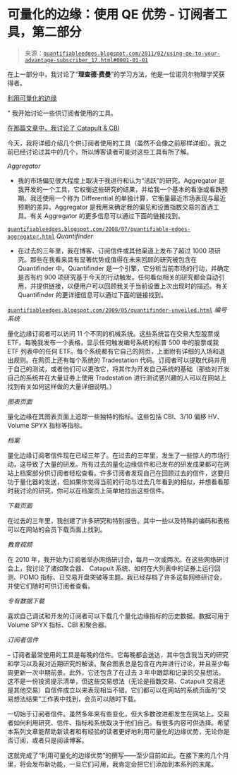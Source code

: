 <!--yml

类别：未分类

日期：2024-05-18 09:00:41

-->

# 可量化的边缘：使用 QE 优势 - 订阅者工具，第二部分

> 来源：[`quantifiableedges.blogspot.com/2011/02/using-qe-to-your-advantage-subscriber_17.html#0001-01-01`](http://quantifiableedges.blogspot.com/2011/02/using-qe-to-your-advantage-subscriber_17.html#0001-01-01)

在上一部分中，我讨论了“**理查德·费曼**”的学习方法，他是一位诺贝尔物理学奖获得者。

[利用可量化的边缘](http://quantifiableedges.blogspot.com/search/label/Using%20Quantifiable%20Edges)

" 我开始讨论一些供订阅者使用的工具。

[在那篇文章中，我讨论了 Catapult & CBI](http://quantifiableedges.blogspot.com/2011/02/using-qe-to-your-advantage-subscriber.html)

今天，我将详细介绍几个供订阅者使用的工具（虽然不会像之前那样详细）。我之前已经讨论过其中的几个，所以博客读者可能对这些工具有所了解。

*Aggregator*

- 我的市场偏见很大程度上取决于我进行和认为“活跃”的研究。Aggregator 是我开发的一个工具，它权衡这些研究的结果，并给我一个基本的看涨或看跌预期。我还使用一个称为 Differential 的单独计算，它衡量最近市场表现与最近预期的差异。Aggregator 是我用来确定我的偏见和设置指数交易的首选工具。有关 Aggregator 的更多信息可以通过下面的链接找到。

[`quantifiableedges.blogspot.com/2008/07/quantifiable-edges-aggregator.html`](http://quantifiableedges.blogspot.com/2008/07/quantifiable-edges-aggregator.html) *Quantifinder*

- 在过去的三年里，我在博客、订阅信件或其他渠道上发布了超过 1000 项研究。那些在我看来具有显著优势或值得在未来回顾的研究被包含在 Quantifinder 中。Quantifinder 是一个引擎，它分析当前市场的行动，并确定是否有约 900 项研究基于今天的行动触发。任何看似相关的研究都会自动引用，并提供链接，以便用户可以回顾我关于当前设置上次出现时的描述。有关 Quantifinder 的更详细信息可以通过下面的链接找到。

[`quantifiableedges.blogspot.com/2009/05/quantifinder-unveiled.html`](http://quantifiableedges.blogspot.com/2009/05/quantifinder-unveiled.html) *编号系统*

量化边缘订阅者可以访问 11 个不同的机械系统。这些系统旨在交易大型股票或 ETF。每晚我发布一个表格，显示任何触发编号系统的标普 500 中的股票或我 ETF 列表中的任何 ETF。每个系统都有它自己的网页，上面附有详细的入场和退出规则。在网页上还有每个系统的 Tradestation 代码。订阅者可以提取代码并用于自己的测试，或者他们可以更改它，将其作为开发自己系统的基础（那些对开发自己的系统并在大量证券上使用 Tradestation 进行测试感兴趣的人可以在网站上找到有关如何这样做的大量详细说明。）

*图表页面*

量化边缘在其图表页面上追踪一些独特的指标。这些包括 CBI、3/10 偏移 HV、Volume SPYX 指标等指标。

*档案*

量化边缘订阅者信件现在已经三年了。在过去的三年里，发生了一些惊人的市场行动，这导致了大量的研发。所有过去的量化边缘信件和已发布的研发成果都可在网站上档案部分供订阅者轻松查看。许多订阅者发现自己在回顾过去的信件，这要归功于量化器的发送，但如果你觉得当前的行动与过去几年看到的相似，并想看看那时我讨论的研究，你可以在档案页上简单地拉出这些信件。

*下载页面*

在过去的三年里，我创建了许多研究和特别报告。其中一些以及特殊的编码和表格可以在网站的会员下载页面上找到。

*教育视频*

在 2010 年，我开始为订阅者举办网络研讨会，每月一次或两次。在这些网络研讨会上，我讨论了诸如聚合器、 Catapult 系统、如何在大列表中的证券上运行回测、POMO 指标、日交易开盘突破等主题。我已经存档了许多这些网络研讨会，并使它们随时可供订阅者查看。

*专有数据下载*

喜欢自己调试和开发的订阅者可以下载几个量化边缘指标的历史数据。数据可用于 Volume SPYX 指标、CBI 和聚合器。

*订阅者信件*

– 订阅者最常使用的工具是每晚的信件。它每晚都会送达，其中包含我当天的研究和学习以及我对近期研究的解读。聚合图表总是包含在内并进行讨论，并且至少每周更新一次中期前景。此外，它还包含了在过去 3 年中跟踪和记录的交易想法。这不是一份投资提示清单，但这些交易想法（无论是指数交易、Catapult 交易还是其他交易）自信件成立以来表现相当不错。它们都可以在网站的系统页面的“交易想法结果”工作表中找到，会员可以随时下载。

一切始于订阅者信件。虽然多年来有些变化，但大多数改进都发生在网站上。交易者如何利用研究、信件、指标和系统取决于他们自己。有很多内容可供选择。希望本系列文章能帮助新读者和有经验的读者更好地利用可量化的边缘优势，无论你是否订阅，或者只是阅读博客。

这就完成了“利用可量化的边缘优势”的撰写——至少目前如此。在接下来的几个月里，将会发布新功能，一旦它们可用，我肯定会把它们添加到本系列的末尾。
